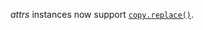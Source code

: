 *attrs* instances now support [`copy.replace()`](https://docs.python.org/3/library/copy.html#copy.replace).
